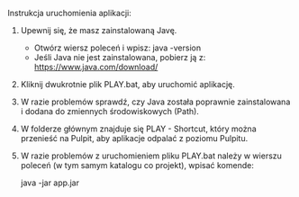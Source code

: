 Instrukcja uruchomienia aplikacji:

1. Upewnij się, że masz zainstalowaną Javę.
    - Otwórz wiersz poleceń i wpisz: java -version
    - Jeśli Java nie jest zainstalowana, pobierz ją z: https://www.java.com/download/

2. Kliknij dwukrotnie plik PLAY.bat, aby uruchomić aplikację.

3. W razie problemów sprawdź, czy Java została poprawnie zainstalowana i dodana do zmiennych środowiskowych (Path).

4. W folderze głównym znajduje się PLAY - Shortcut, który można przenieść na Pulpit, aby aplikacje odpalać z poziomu Pulpitu.

5. W razie problemów z uruchomieniem pliku PLAY.bat należy w wierszu poleceń (w tym samym katalogu co projekt), wpisać komende:
 
   java -jar app.jar